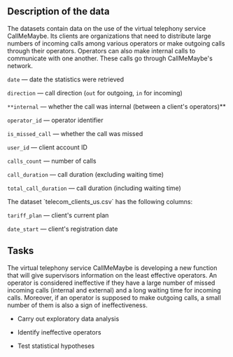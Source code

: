 ## Description of the data

The datasets contain data on the use of the virtual telephony service CallMeMaybe.
Its clients are organizations that need to distribute large numbers of incoming calls among various operators or make outgoing calls through their operators. 
Operators can also make internal calls to communicate with one another. These calls go through CallMeMaybe's network.

`date` — date the statistics were retrieved<p>
`direction` — call direction (`out` for outgoing, `in` for incoming)<p>
`**internal` — whether the call was internal (between a client's operators)**<p>
`operator_id` — operator identifier<p>
`is_missed_call` — whether the call was missed<p>
`user_id` — client account ID<p>
`calls_count` — number of calls<p>
`call_duration` — call duration (excluding waiting time)<p>
`total_call_duration` — call duration (including waiting time)<p>

<p>
<p>
The dataset `telecom_clients_us.csv` has the following columns:<p>

`tariff_plan` — client's current plan<p>
`date_start` — client's registration date<p>

## Tasks

The virtual telephony service CallMeMaybe is developing a new function that will give supervisors information on the least effective operators. An operator is considered ineffective if they have a large number of missed incoming calls (internal and external) and a long waiting time for incoming calls. Moreover, if an operator is supposed to make outgoing calls, a small number of them is also a sign of ineffectiveness.

- Carry out exploratory data analysis

- Identify ineffective operators

- Test statistical hypotheses

